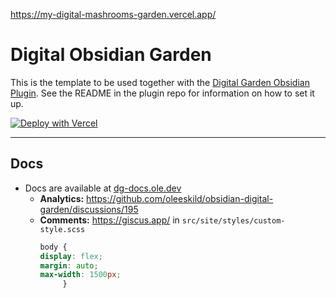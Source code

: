 https://my-digital-mashrooms-garden.vercel.app/


# Digital Obsidian Garden
This is the template to be used together with the [Digital Garden Obsidian Plugin](https://github.com/oleeskild/Obsidian-Digital-Garden). 
See the README in the plugin repo for information on how to set it up.

[![Deploy with Vercel](https://vercel.com/button)](https://vercel.com/new/clone?repository-url=https://github.com/oleeskild/digitalgarden)

---
## Docs
- Docs are available at [dg-docs.ole.dev](https://dg-docs.ole.dev/)
  - **Analytics:** https://github.com/oleeskild/obsidian-digital-garden/discussions/195
  - **Comments:** https://giscus.app/
    in `src/site/styles/custom-style.scss`
    ```css
    body {
    display: flex;
    margin: auto;
    max-width: 1500px;
         }
    ```
  

